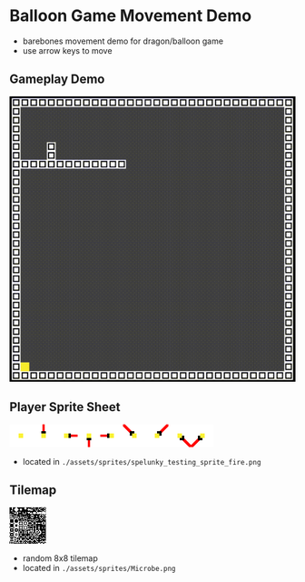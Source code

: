 # Balloon Game Movement Demo
- barebones movement demo for dragon/balloon game
- use arrow keys to move

## Gameplay Demo
![](./docs/output.gif)

## Player Sprite Sheet
![](./assets/sprites/spelunky_testing_sprite_fire.png)
- located in `./assets/sprites/spelunky_testing_sprite_fire.png`

## Tilemap
![](./assets/sprites/Microbe.png)
- random 8x8 tilemap
- located in `./assets/sprites/Microbe.png`
